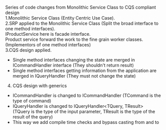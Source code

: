 Series of code changes from Monolithic Service Class to CQS compliant design  
1.Monolithic Service Class (Entity Centric Use Case).  
2.SRP applied to the Monolithic Service Class (Split the broad interface to one method interfaces).  
  IProductService here is facade interface.  
  Product service forward the work to the fine grain worker classes. (Implementors of one method interfaces)  
3.CQS design applied.  
  - Single method interfaces changing the state are merged in ICommandHandler interface (They shouldn't return result)  
  - Single method interfaces getting information from the application are merged in IQueryHandler (They must not change the state)  
4. CQS design with generics  
  - ICommandHandler is changed to ICommandHandler<TCommand> (TCommand is the type of command)  
  - IQueryHandler is changed to IQueryHandler<TQuery, TResult>  
    (TQuery is the type of the  input parameter, TResult is the type of the result of the query)  
  - This way we add compile time checks and bypass casting from and to  
